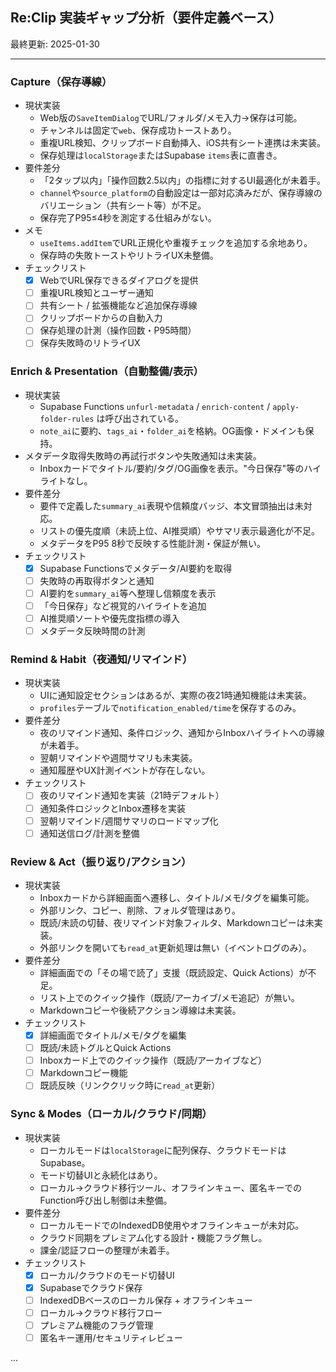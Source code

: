 ## Re:Clip 実装ギャップ分析（要件定義ベース）

最終更新: 2025-01-30

---

### Capture（保存導線）
- 現状実装
  - Web版の`SaveItemDialog`でURL/フォルダ/メモ入力→保存は可能。
  - チャンネルは固定で`web`、保存成功トーストあり。
  - 重複URL検知、クリップボード自動挿入、iOS共有シート連携は未実装。
  - 保存処理は`localStorage`またはSupabase `items`表に直書き。
- 要件差分
  - 「2タップ以内」「操作回数2.5以内」の指標に対するUI最適化が未着手。
  - `channel`や`source_platform`の自動設定は一部対応済みだが、保存導線のバリエーション（共有シート等）が不足。
  - 保存完了P95≤4秒を測定する仕組みがない。
- メモ
  - `useItems.addItem`でURL正規化や重複チェックを追加する余地あり。
  - 保存時の失敗トーストやリトライUX未整備。
- チェックリスト
  - [x] WebでURL保存できるダイアログを提供
  - [ ] 重複URL検知とユーザー通知
  - [ ] 共有シート / 拡張機能など追加保存導線
  - [ ] クリップボードからの自動入力
  - [ ] 保存処理の計測（操作回数・P95時間）
  - [ ] 保存失敗時のリトライUX

### Enrich & Presentation（自動整備/表示）
- 現状実装
  - Supabase Functions `unfurl-metadata` / `enrich-content` / `apply-folder-rules` は呼び出されている。
  - `note_ai`に要約、`tags_ai`・`folder_ai`を格納。OG画像・ドメインも保持。
- メタデータ取得失敗時の再試行ボタンや失敗通知は未実装。
  - Inboxカードでタイトル/要約/タグ/OG画像を表示。"今日保存"等のハイライトなし。
- 要件差分
  - 要件で定義した`summary_ai`表現や信頼度バッジ、本文冒頭抽出は未対応。
  - リストの優先度順（未読上位、AI推奨順）やサマリ表示最適化が不足。
  - メタデータをP95 8秒で反映する性能計測・保証が無い。
- チェックリスト
  - [x] Supabase Functionsでメタデータ/AI要約を取得
  - [ ] 失敗時の再取得ボタンと通知
  - [ ] AI要約を`summary_ai`等へ整理し信頼度を表示
  - [ ] 「今日保存」など視覚的ハイライトを追加
  - [ ] AI推奨順ソートや優先度指標の導入
  - [ ] メタデータ反映時間の計測

### Remind & Habit（夜通知/リマインド）
- 現状実装
  - UIに通知設定セクションはあるが、実際の夜21時通知機能は未実装。
  - `profiles`テーブルで`notification_enabled/time`を保存するのみ。
- 要件差分
  - 夜のリマインド通知、条件ロジック、通知からInboxハイライトへの導線が未着手。
  - 翌朝リマインドや週間サマリも未実装。
  - 通知履歴やUX計測イベントが存在しない。
- チェックリスト
  - [ ] 夜のリマインド通知を実装（21時デフォルト）
  - [ ] 通知条件ロジックとInbox遷移を実装
  - [ ] 翌朝リマインド/週間サマリのロードマップ化
  - [ ] 通知送信ログ/計測を整備

### Review & Act（振り返り/アクション）
- 現状実装
  - Inboxカードから詳細画面へ遷移し、タイトル/メモ/タグを編集可能。
  - 外部リンク、コピー、削除、フォルダ管理はあり。
  - 既読/未読の切替、夜リマインド対象フィルタ、Markdownコピーは未実装。
  - 外部リンクを開いても`read_at`更新処理は無い（イベントログのみ）。
- 要件差分
  - 詳細画面での「その場で読了」支援（既読設定、Quick Actions）が不足。
  - リスト上でのクイック操作（既読/アーカイブ/メモ追記）が無い。
  - Markdownコピーや後続アクション導線は未実装。
- チェックリスト
  - [x] 詳細画面でタイトル/メモ/タグを編集
  - [ ] 既読/未読トグルとQuick Actions
  - [ ] Inboxカード上でのクイック操作（既読/アーカイブなど）
  - [ ] Markdownコピー機能
  - [ ] 既読反映（リンククリック時に`read_at`更新）

### Sync & Modes（ローカル/クラウド/同期）
- 現状実装
  - ローカルモードは`localStorage`に配列保存、クラウドモードはSupabase。
  - モード切替UIと永続化はあり。
  - ローカル→クラウド移行ツール、オフラインキュー、匿名キーでのFunction呼び出し制御は未整備。
- 要件差分
  - ローカルモードでのIndexedDB使用やオフラインキューが未対応。
  - クラウド同期をプレミアム化する設計・機能フラグ無し。
  - 課金/認証フローの整理が未着手。
- チェックリスト
  - [x] ローカル/クラウドのモード切替UI
  - [x] Supabaseでクラウド保存
  - [ ] IndexedDBベースのローカル保存 + オフラインキュー
  - [ ] ローカル→クラウド移行フロー
  - [ ] プレミアム機能のフラグ管理
  - [ ] 匿名キー運用/セキュリティレビュー

...
